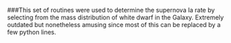 ###This set of routines were used to determine the supernova Ia rate by selecting from the mass distribution of white dwarf in the Galaxy. Extremely outdated but nonetheless amusing since most of this can be replaced by a few python lines.
